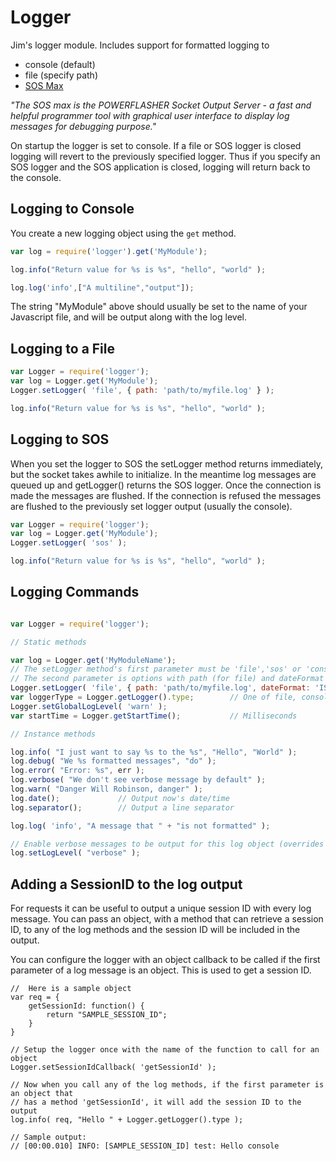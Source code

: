 # Logger #

Jim's logger module. Includes support for formatted logging to

- console (default)
- file (specify path)
- [SOS Max](http://www.sos.powerflasher.com/developer-tools/sosmax/home/)

_"The SOS max is the POWERFLASHER Socket Output Server - a fast and helpful programmer tool with graphical
user interface to display log messages for debugging purpose."_

On startup the logger is set to console.
If a file or SOS logger is closed logging will revert to the previously specified logger.
Thus if you specify an SOS logger and the SOS application is closed, logging will return back to the console.

## Logging to Console ##

You create a new logging object using the ```get``` method.

```javascript
var log = require('logger').get('MyModule');

log.info("Return value for %s is %s", "hello", "world" );

log.log('info',["A multiline","output"]);
```

The string "MyModule" above should usually be set to the name of your Javascript file, and will be output
along with the log level.


## Logging to a File ##

```javascript
var Logger = require('logger');
var log = Logger.get('MyModule');
Logger.setLogger( 'file', { path: 'path/to/myfile.log' } );

log.info("Return value for %s is %s", "hello", "world" );
```

## Logging to SOS ##

When you set the logger to SOS the setLogger method returns immediately, but the socket takes awhile to
initialize. In the meantime log messages are queued up and getLogger() returns the SOS logger. Once the
connection is made the messages are flushed. If the connection is refused the messages are flushed to the
previously set logger output (usually the console).

```javascript
var Logger = require('logger');
var log = Logger.get('MyModule');
Logger.setLogger( 'sos' );

log.info("Return value for %s is %s", "hello", "world" );
```

## Logging Commands ##

```javascript

var Logger = require('logger');

// Static methods

var log = Logger.get('MyModuleName');
// The setLogger method's first parameter must be 'file','sos' or 'console'
// The second parameter is options with path (for file) and dateFormat of ISO or formatMS (default)
Logger.setLogger( 'file', { path: 'path/to/myfile.log', dateFormat: 'ISO' } );
var loggerType = Logger.getLogger().type;        // One of file, console or sos
Logger.setGlobalLogLevel( 'warn' );
var startTime = Logger.getStartTime();           // Milliseconds

// Instance methods

log.info( "I just want to say %s to the %s", "Hello", "World" );
log.debug( "We %s formatted messages", "do" );
log.error( "Error: %s", err );
log.verbose( "We don't see verbose message by default" );
log.warn( "Danger Will Robinson, danger" );
log.date();             // Output now's date/time
log.separator();        // Output a line separator

log.log( 'info', "A message that " + "is not formatted" );

// Enable verbose messages to be output for this log object (overrides global setting)
log.setLogLevel( "verbose" );
```

## Adding a SessionID to the log output ##

For requests it can be useful to output a unique session ID with every log message.
You can pass an object, with a method that can retrieve a session ID, to any of the log methods
and the session ID will be included in the output.

You can configure the logger with an object callback to be called if the first parameter of a log
message is an object. This is used to get a session ID.

```
//  Here is a sample object
var req = {
    getSessionId: function() {
        return "SAMPLE_SESSION_ID";
    }
}

// Setup the logger once with the name of the function to call for an object
Logger.setSessionIdCallback( 'getSessionId' );

// Now when you call any of the log methods, if the first parameter is an object that
// has a method 'getSessionId', it will add the session ID to the output
log.info( req, "Hello " + Logger.getLogger().type );

// Sample output:
// [00:00.010] INFO: [SAMPLE_SESSION_ID] test: Hello console
```
